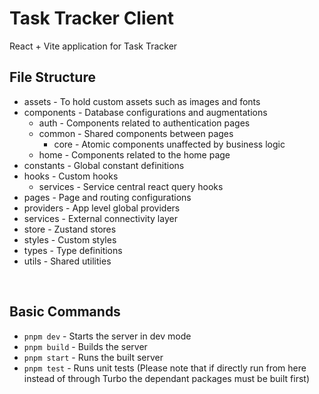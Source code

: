 # Task Tracker Client

React + Vite application for Task Tracker

## File Structure

- assets - To hold custom assets such as images and fonts
- components - Database configurations and augmentations
  - auth - Components related to authentication pages
  - common - Shared components between pages
    - core - Atomic components unaffected by business logic
  - home - Components related to the home page
- constants - Global constant definitions
- hooks - Custom hooks
  - services - Service central react query hooks
- pages - Page and routing configurations
- providers - App level global providers
- services - External connectivity layer
- store - Zustand stores
- styles - Custom styles
- types - Type definitions
- utils - Shared utilities

</br>

## Basic Commands

- `pnpm dev` - Starts the server in dev mode
- `pnpm build` - Builds the server
- `pnpm start` - Runs the built server
- `pnpm test` - Runs unit tests (Please note that if directly run from here instead of through Turbo the dependant packages must be built first)
